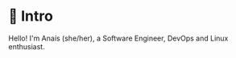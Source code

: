 # 🤗 Intro
Hello! I'm Anaís (she/her), a Software Engineer, DevOps and Linux enthusiast.

<!--I have more projects in [my profile](https://git.fai.st/Suguivy) of our Forgejo instance.-->

<!--
**Suguivy/Suguivy** is a ✨ _special_ ✨ repository because its `README.md` (this file) appears on your GitHub profile.

Here are some ideas to get you started:

- 🔭 I’m currently working on ...
- 🌱 I’m currently learning ...
- 👯 I’m looking to collaborate on ...
- 🤔 I’m looking for help with ...
- 💬 Ask me about ...
- 📫 How to reach me: ...
- 😄 Pronouns: ...
- ⚡ Fun fact: ...
-->
